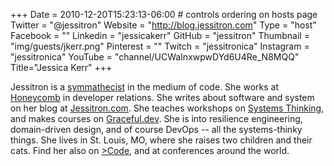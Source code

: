 +++
Date = 2010-12-20T15:23:13-06:00 # controls ordering on hosts page
Twitter = "@jessitron"
Website = "http://blog.jessitron.com"
Type = "host"
Facebook = ""
Linkedin = "jessicakerr"
GitHub = "jessitron"
Thumbnail = "img/guests/jkerr.png"
Pinterest = ""
Twitch = "jessitronica"
Instagram = "jessitronica"
YouTube = "channel/UCWaInxwpwDYd6U4Re_N8MQQ"
Title="Jessica Kerr"
+++

<!-- bio self -->

Jessitron is a [symmathecist](https://blog.jessitron.com/2018/10/25/symmathecist-n/) in the medium of code. She works at [Honeycomb](https://honeycomb.io) in developer relations. She writes about software and system on her blog at  [Jessitron.com](https://jessitron.com/blog). She teaches workshops on [Systems Thinking](https://systemsthinking.dev), and makes courses on [Graceful.dev](https://graceful.dev).
She is into resilience engineering, domain-driven design, and of course DevOps -- all the systems-thinky things.
She lives in St. Louis, MO, where she raises two children and their cats. Find her also on [&gt;Code](https://greaterthancode.com), and at 
conferences around the world.
